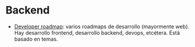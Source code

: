 # Backend

- [Developer roadmap](https://github.com/kamranahmedse/developer-roadmap): varios roadmaps de desarrollo (mayormente web). Hay desarrollo frontend, desarrollo backend, devops, etcétera. Está basado en temas.
